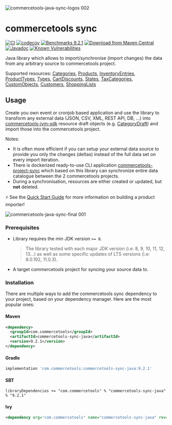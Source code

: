 ![commercetools-java-sync-logos 002](https://user-images.githubusercontent.com/9512131/31182587-90d47f0a-a924-11e7-9716-66e6bec7f79b.png)
# commercetools sync
[![CI](https://github.com/commercetools/commercetools-sync-java/workflows/CI/badge.svg)](https://github.com/commercetools/commercetools-sync-java/actions?query=workflow%3ACI)
[![codecov](https://codecov.io/gh/commercetools/commercetools-sync-java/branch/master/graph/badge.svg)](https://codecov.io/gh/commercetools/commercetools-sync-java)
[![Benchmarks 9.2.1](https://img.shields.io/badge/Benchmarks-9.2.1-orange.svg)](https://commercetools.github.io/commercetools-sync-java/benchmarks/)
[![Download from Maven Central](https://img.shields.io/badge/Maven_Central-9.2.1-blue.svg)](https://search.maven.org/artifact/com.commercetools/commercetools-sync-java/9.2.1/jar) 
[![Javadoc](https://javadoc.io/badge2/com.commercetools/commercetools-sync-java/javadoc.svg?label=Javadoc)](https://commercetools.github.io/commercetools-sync-java/v/9.2.1/)
[![Known Vulnerabilities](https://snyk.io/test/github/commercetools/commercetools-sync-java/4b2e26113d591bda158217c5dc1cf80a88665646/badge.svg)](https://snyk.io/test/github/commercetools/commercetools-sync-java/4b2e26113d591bda158217c5dc1cf80a88665646)


Java library which allows to import/synchronise (import changes) the data from any arbitrary source to commercetools project.

Supported resources: [Categories](./usage/CATEGORY_SYNC.md), [Products](./usage/PRODUCT_SYNC.md), [InventoryEntries](./usage/INVENTORY_SYNC.md), [ProductTypes](./usage/PRODUCT_TYPE_SYNC.md), [Types](./usage/TYPE_SYNC.md), [CartDiscounts](./usage/CART_DISCOUNT_SYNC.md), [States](./usage/STATE_SYNC.md), [TaxCategories](./usage/TAX_CATEGORY_SYNC.md), [CustomObjects](./usage/CUSTOM_OBJECT_SYNC.md), [Customers](./usage/CUSTOMER_SYNC.md), [ShoppingLists](./usage/SHOPPING_LIST_SYNC.md)

## Usage

Create you own event or cronjob based application and use the library to transform any external data (JSON, CSV, XML, REST API, DB, ...) into [commercetools-jvm-sdk](https://github.com/commercetools/commercetools-jvm-sdk) resource draft objects (e.g. [CategoryDraft](https://github.com/commercetools/commercetools-jvm-sdk/blob/master/commercetools-models/src/main/java/io/sphere/sdk/categories/CategoryDraft.java)) and import those into the commercetools project.

Notes:

- It is often more efficient if you can setup your external data source to provide you only the changes (deltas) instead of the full data set on every import iteration.
- There is dockerized ready-to-use CLI application [commercetools-project-sync](https://github.com/commercetools/commercetools-project-sync) which based on this library can synchronize entire data catalogue between the 2 commercetools projects.
- During a synchronisation, resources are either created or updated, but **not** deleted.

⚡ See the [Quick Start Guide](./usage/QUICK_START.md) for more information on building a product importer!

![commercetools-java-sync-final 001](https://user-images.githubusercontent.com/3469524/126317637-a946a81c-2948-4751-86bb-02bcecfeca95.png)

### Prerequisites

- Library requires the min JDK version `>= 8`.
  > The library tested with each major JDK version (i.e: 8, 9, 10, 11, 12, 13...) as well as some specific updates of LTS versions (i.e: 8.0.192, 11.0.3).
- A target commercetools project for syncing your source data to.

### Installation
There are multiple ways to add the commercetools sync dependency to your project, based on your dependency manager. 
Here are the most popular ones:
#### Maven 
````xml
<dependency>
  <groupId>com.commercetools</groupId>
  <artifactId>commercetools-sync-java</artifactId>
  <version>9.2.1</version>
</dependency>
````
#### Gradle
````groovy
implementation 'com.commercetools:commercetools-sync-java:9.2.1'
````
#### SBT 
````
libraryDependencies += "com.commercetools" % "commercetools-sync-java" % "9.2.1"
````
#### Ivy 
````xml
<dependency org="com.commercetools" name="commercetools-sync-java" rev="9.2.1"/>
````
